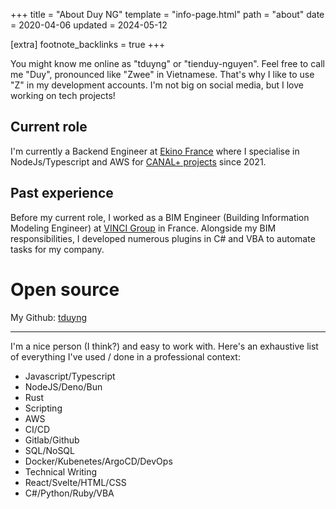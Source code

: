 +++
title = "About Duy NG"
template = "info-page.html"
path = "about"
date = 2020-04-06
updated = 2024-05-12

[extra]
footnote_backlinks = true
+++

You might know me online as "tduyng" or "tienduy-nguyen". Feel free to call me "Duy", pronounced like "Zwee" in Vietnamese. That's why I like to use "Z" in my development accounts. I'm not big on social media, but I love working on tech projects!

## Current role
I'm currently a Backend Engineer at [Ekino France](https://www.ekino.fr) where I specialise in NodeJs/Typescript and AWS for [CANAL+ projects](https://www.canalplus.com/) since 2021.

## Past experience
Before my current role, I worked as a BIM Engineer (Building Information Modeling Engineer) at [VINCI Group](https://www.vinci.com/vinci.nsf/fr/index.htm) in France. Alongside my BIM responsibilities, I developed numerous plugins in C# and VBA to automate tasks for my company.

# Open source
My Github: [tduyng](https://tduyng.github.io)

---
I'm a nice person (I think?) and  easy to work with. Here's an exhaustive list of everything I've used / done in a professional context:

- Javascript/Typescript
- NodeJS/Deno/Bun
- Rust
- Scripting
- AWS
- CI/CD
- Gitlab/Github
- SQL/NoSQL
- Docker/Kubenetes/ArgoCD/DevOps
- Technical Writing
- React/Svelte/HTML/CSS
- C#/Python/Ruby/VBA